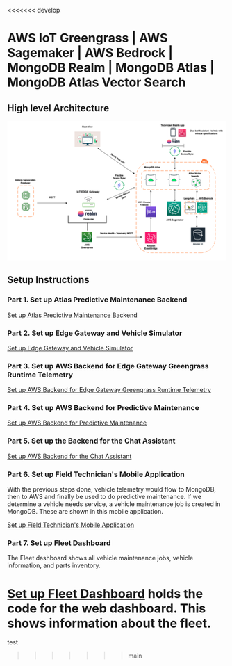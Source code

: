 
<<<<<<< develop
# AWS IoT Greengrass | AWS Sagemaker | AWS Bedrock | MongoDB Realm | MongoDB Atlas  | MongoDB Atlas Vector Search


## High level Architecture

![architecture](./media/hla.png)

## Setup Instructions

### Part 1. Set up Atlas Predictive Maintenance Backend

[Set up Atlas Predictive Maintenance Backend](./1-atlas/)

### Part 2. Set up Edge Gateway and Vehicle Simulator

[Set up Edge Gateway and Vehicle Simulator](./2-edge/)

### Part 3. Set up AWS Backend for Edge Gateway Greengrass Runtime Telemetry

[Set up AWS Backend for Edge Gateway Greengrass Runtime Telemetry](./3-aws-greengrass-telemetry/README.md)

### Part 4. Set up AWS Backend for Predictive Maintenance

[Set up AWS Backend for Predictive Maintenance](./4-aws-sagemaker/predictive-maintenance/README.md)

### Part 5. Set up the Backend for the Chat Assistant

[Set up AWS Backend for the Chat Assistant](./5-aws-bedrock/README.md)

### Part 6. Set up Field Technician's Mobile Application

With the previous steps done, vehicle telemetry would flow to MongoDB, then to AWS and finally be used to do predictive maintenance. If we determine a vehicle needs service, a vehicle maintenance job is created in MongoDB. These are shown in this mobile application.

[Set up Field Technician's Mobile Application](./6-mobile/)

### Part 7. Set up Fleet Dashboard

The Fleet dashboard shows all vehicle maintenance jobs, vehicle information, and parts inventory.

[Set up Fleet Dashboard](./7-web/README.md) holds the code for the web dashboard. This shows information about the fleet.
=======
test
>>>>>>> main
